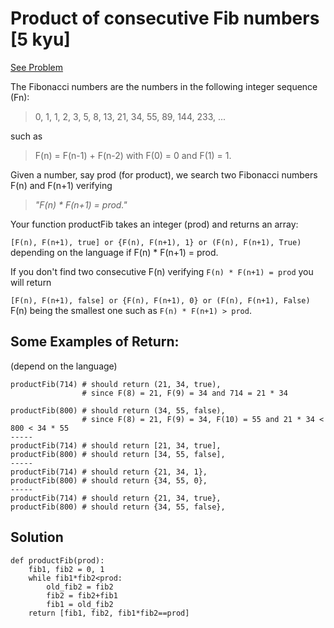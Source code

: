 # Product of consecutive Fib numbers [5 kyu]

[See Problem](https://www.codewars.com/kata/5541f58a944b85ce6d00006a)

The Fibonacci numbers are the numbers in the following integer sequence (Fn):

> 0, 1, 1, 2, 3, 5, 8, 13, 21, 34, 55, 89, 144, 233, ...

such as

> F(n) = F(n-1) + F(n-2) with F(0) = 0 and F(1) = 1.

Given a number, say prod (for product), we search two Fibonacci numbers F(n) and F(n+1) verifying

> _"F(n) * F(n+1) = prod."_

Your function productFib takes an integer (prod) and returns an array:

`[F(n), F(n+1), true] or {F(n), F(n+1), 1} or (F(n), F(n+1), True)`
depending on the language if F(n) * F(n+1) = prod.

If you don't find two consecutive F(n) verifying `F(n) * F(n+1) = prod` you will return

`[F(n), F(n+1), false] or {F(n), F(n+1), 0} or (F(n), F(n+1), False)`
F(n) being the smallest one such as `F(n) * F(n+1) > prod`.

## Some Examples of Return:
(depend on the language)
```
productFib(714) # should return (21, 34, true), 
                # since F(8) = 21, F(9) = 34 and 714 = 21 * 34

productFib(800) # should return (34, 55, false), 
                # since F(8) = 21, F(9) = 34, F(10) = 55 and 21 * 34 < 800 < 34 * 55
-----
productFib(714) # should return [21, 34, true], 
productFib(800) # should return [34, 55, false], 
-----
productFib(714) # should return {21, 34, 1}, 
productFib(800) # should return {34, 55, 0},        
-----
productFib(714) # should return {21, 34, true}, 
productFib(800) # should return {34, 55, false},
```

## Solution

```
def productFib(prod):
    fib1, fib2 = 0, 1
    while fib1*fib2<prod:
        old_fib2 = fib2
        fib2 = fib2+fib1
        fib1 = old_fib2
    return [fib1, fib2, fib1*fib2==prod]
```